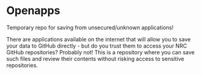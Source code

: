 # Openapps
Temporary repo for saving from unsecured/unknown applications!

There are applications available on the internet that will allow you to save your data to GitHub directly - but do you trust them to access your NRC GitHub repositories?  Probably not!  This is a repository where you can save such files and review their contents without risking access to sensitive repositories.
